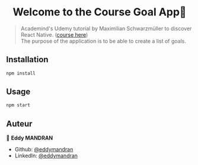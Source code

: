 <h1 align="center">Welcome to the Course Goal App👋</h1>
<p>
</p>

> Academind's Udemy tutorial by Maximilian Schwarzmüller to discover React Native. ([course here](https://www.udemy.com/course/react-native-the-practical-guide/))
> <br/>
> The purpose of the application is to be able to create a list of goals.


## Installation

```sh
npm install 
```
## Usage

```sh
npm start
```

## Auteur

👤 **Eddy MANDRAN**

* Github: [@eddymandran](https://github.com/eddymandran)
* LinkedIn: [@eddymandran](https://linkedin.com/in/eddymandran)
